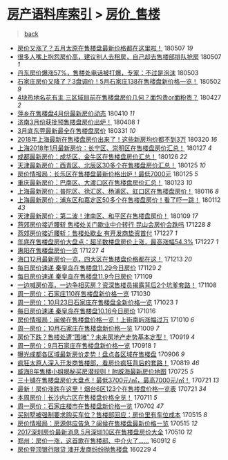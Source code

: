 [房产语料库索引](../../README.md)  > [房价_售楼](房价_售楼.md)
====
> [back](../README.md)

- [房价又涨了？五月太原在售楼盘最新价格都在这里啦！](http://jkwz.applinzi.com/ittc/7100391708003140624.html#%E6%88%BF%E4%BB%B7%E5%8F%88%E6%B6%A8%E4%BA%86%EF%BC%9F%E4%BA%94%E6%9C%88%E5%A4%AA%E5%8E%9F%E5%9C%A8%E5%94%AE%E6%A5%BC%E7%9B%98%E6%9C%80%E6%96%B0%E4%BB%B7%E6%A0%BC%E9%83%BD%E5%9C%A8%E8%BF%99%E9%87%8C%E5%95%A6%EF%BC%81) 180507 *19* 
- [很多人嘴上抱怨房价高，建议别人去租房，自己却去售楼部排队抢房](http://jkwz.applinzi.com/ittc/7100343558773146640.html#%E5%BE%88%E5%A4%9A%E4%BA%BA%E5%98%B4%E4%B8%8A%E6%8A%B1%E6%80%A8%E6%88%BF%E4%BB%B7%E9%AB%98%EF%BC%8C%E5%BB%BA%E8%AE%AE%E5%88%AB%E4%BA%BA%E5%8E%BB%E7%A7%9F%E6%88%BF%EF%BC%8C%E8%87%AA%E5%B7%B1%E5%8D%B4%E5%8E%BB%E5%94%AE%E6%A5%BC%E9%83%A8%E6%8E%92%E9%98%9F%E6%8A%A2%E6%88%BF) 180507 *1* 
- [丹东房价爆涨57%，售楼处电话被打爆，专家：不过是泡沫](http://jkwz.applinzi.com/ittc/7098909022357029895.html#%E4%B8%B9%E4%B8%9C%E6%88%BF%E4%BB%B7%E7%88%86%E6%B6%A857%25%EF%BC%8C%E5%94%AE%E6%A5%BC%E5%A4%84%E7%94%B5%E8%AF%9D%E8%A2%AB%E6%89%93%E7%88%86%EF%BC%8C%E4%B8%93%E5%AE%B6%EF%BC%9A%E4%B8%8D%E8%BF%87%E6%98%AF%E6%B3%A1%E6%B2%AB) 180503  
- [石家庄房价又降了？3盘调价！5月石家庄138在售楼盘新价格一览！](http://jkwz.applinzi.com/ittc/7098543988665746442.html#%E7%9F%B3%E5%AE%B6%E5%BA%84%E6%88%BF%E4%BB%B7%E5%8F%88%E9%99%8D%E4%BA%86%EF%BC%9F3%E7%9B%98%E8%B0%83%E4%BB%B7%EF%BC%815%E6%9C%88%E7%9F%B3%E5%AE%B6%E5%BA%84138%E5%9C%A8%E5%94%AE%E6%A5%BC%E7%9B%98%E6%96%B0%E4%BB%B7%E6%A0%BC%E4%B8%80%E8%A7%88%EF%BC%81) 180502 *9* 
- [4块热地名花有主 三区域目前在售楼盘房价几何？面包贵or面粉贵？](http://jkwz.applinzi.com/ittc/7096734135823631366.html#4%E5%9D%97%E7%83%AD%E5%9C%B0%E5%90%8D%E8%8A%B1%E6%9C%89%E4%B8%BB+%E4%B8%89%E5%8C%BA%E5%9F%9F%E7%9B%AE%E5%89%8D%E5%9C%A8%E5%94%AE%E6%A5%BC%E7%9B%98%E6%88%BF%E4%BB%B7%E5%87%A0%E4%BD%95%EF%BC%9F%E9%9D%A2%E5%8C%85%E8%B4%B5or%E9%9D%A2%E7%B2%89%E8%B4%B5%EF%BC%9F) 180427 *2* 
- [萍乡在售楼盘4月份最新房价动态](http://jkwz.applinzi.com/ittc/7090294573354189834.html#%E8%90%8D%E4%B9%A1%E5%9C%A8%E5%94%AE%E6%A5%BC%E7%9B%984%E6%9C%88%E4%BB%BD%E6%9C%80%E6%96%B0%E6%88%BF%E4%BB%B7%E5%8A%A8%E6%80%81) 180410 *11* 
- [济南3月份获批预售楼盘房价出炉！](http://jkwz.applinzi.com/ittc/7089548980243661831.html#%E6%B5%8E%E5%8D%973%E6%9C%88%E4%BB%BD%E8%8E%B7%E6%89%B9%E9%A2%84%E5%94%AE%E6%A5%BC%E7%9B%98%E6%88%BF%E4%BB%B7%E5%87%BA%E7%82%89%EF%BC%81) 180408 *1* 
- [3月底东莞最新最全在售楼盘房价](http://jkwz.applinzi.com/ittc/7086437621696037898.html#3%E6%9C%88%E5%BA%95%E4%B8%9C%E8%8E%9E%E6%9C%80%E6%96%B0%E6%9C%80%E5%85%A8%E5%9C%A8%E5%94%AE%E6%A5%BC%E7%9B%98%E6%88%BF%E4%BB%B7) 180331 *10* 
- [2018年上海最新在售楼盘房价出来了！这些新房均价都不到3万](http://jkwz.applinzi.com/ittc/7082577876421706758.html#2018%E5%B9%B4%E4%B8%8A%E6%B5%B7%E6%9C%80%E6%96%B0%E5%9C%A8%E5%94%AE%E6%A5%BC%E7%9B%98%E6%88%BF%E4%BB%B7%E5%87%BA%E6%9D%A5%E4%BA%86%EF%BC%81%E8%BF%99%E4%BA%9B%E6%96%B0%E6%88%BF%E5%9D%87%E4%BB%B7%E9%83%BD%E4%B8%8D%E5%88%B03%E4%B8%87) 180320 *16* 
- [上海2018年1月最新房价：长宁区、崇明区在售楼盘房价汇总！](http://jkwz.applinzi.com/ittc/7063049824385893382.html#%E4%B8%8A%E6%B5%B72018%E5%B9%B41%E6%9C%88%E6%9C%80%E6%96%B0%E6%88%BF%E4%BB%B7%EF%BC%9A%E9%95%BF%E5%AE%81%E5%8C%BA%E3%80%81%E5%B4%87%E6%98%8E%E5%8C%BA%E5%9C%A8%E5%94%AE%E6%A5%BC%E7%9B%98%E6%88%BF%E4%BB%B7%E6%B1%87%E6%80%BB%EF%BC%81) 180127 *4* 
- [成都最新房价：成华区、金牛区在售楼盘房价汇总！](http://jkwz.applinzi.com/ittc/7063015889979311114.html#%E6%88%90%E9%83%BD%E6%9C%80%E6%96%B0%E6%88%BF%E4%BB%B7%EF%BC%9A%E6%88%90%E5%8D%8E%E5%8C%BA%E3%80%81%E9%87%91%E7%89%9B%E5%8C%BA%E5%9C%A8%E5%94%AE%E6%A5%BC%E7%9B%98%E6%88%BF%E4%BB%B7%E6%B1%87%E6%80%BB%EF%BC%81) 180126 *22* 
- [天津最新房价：西青区、北辰区30多个在售楼盘房价汇总！](http://jkwz.applinzi.com/ittc/7062640809239659526.html#%E5%A4%A9%E6%B4%A5%E6%9C%80%E6%96%B0%E6%88%BF%E4%BB%B7%EF%BC%9A%E8%A5%BF%E9%9D%92%E5%8C%BA%E3%80%81%E5%8C%97%E8%BE%B0%E5%8C%BA30%E5%A4%9A%E4%B8%AA%E5%9C%A8%E5%94%AE%E6%A5%BC%E7%9B%98%E6%88%BF%E4%BB%B7%E6%B1%87%E6%80%BB%EF%BC%81) 180125 *10* 
- [房价情报局：长乐区在售楼盘最新价格出炉！最低7000元](http://jkwz.applinzi.com/ittc/7062590953221522439.html#%E6%88%BF%E4%BB%B7%E6%83%85%E6%8A%A5%E5%B1%80%EF%BC%9A%E9%95%BF%E4%B9%90%E5%8C%BA%E5%9C%A8%E5%94%AE%E6%A5%BC%E7%9B%98%E6%9C%80%E6%96%B0%E4%BB%B7%E6%A0%BC%E5%87%BA%E7%82%89%EF%BC%81%E6%9C%80%E4%BD%8E7000%E5%85%83) 180125 *5* 
- [重庆最新房价：巴南区、大渡口区在售楼盘房价汇总！](http://jkwz.applinzi.com/ittc/7061753995352081415.html#%E9%87%8D%E5%BA%86%E6%9C%80%E6%96%B0%E6%88%BF%E4%BB%B7%EF%BC%9A%E5%B7%B4%E5%8D%97%E5%8C%BA%E3%80%81%E5%A4%A7%E6%B8%A1%E5%8F%A3%E5%8C%BA%E5%9C%A8%E5%94%AE%E6%A5%BC%E7%9B%98%E6%88%BF%E4%BB%B7%E6%B1%87%E6%80%BB%EF%BC%81) 180123 *10* 
- [上海最新房价：普陀区、徐汇区、杨浦区、虹口区在售楼盘房价！](http://jkwz.applinzi.com/ittc/7059275002677822474.html#%E4%B8%8A%E6%B5%B7%E6%9C%80%E6%96%B0%E6%88%BF%E4%BB%B7%EF%BC%9A%E6%99%AE%E9%99%80%E5%8C%BA%E3%80%81%E5%BE%90%E6%B1%87%E5%8C%BA%E3%80%81%E6%9D%A8%E6%B5%A6%E5%8C%BA%E3%80%81%E8%99%B9%E5%8F%A3%E5%8C%BA%E5%9C%A8%E5%94%AE%E6%A5%BC%E7%9B%98%E6%88%BF%E4%BB%B7%EF%BC%81) 180116 *8* 
- [上海最新房价：浦东区和嘉定区50多个在售楼盘房价！看了吓一跳！](http://jkwz.applinzi.com/ittc/7057727138931672080.html#%E4%B8%8A%E6%B5%B7%E6%9C%80%E6%96%B0%E6%88%BF%E4%BB%B7%EF%BC%9A%E6%B5%A6%E4%B8%9C%E5%8C%BA%E5%92%8C%E5%98%89%E5%AE%9A%E5%8C%BA50%E5%A4%9A%E4%B8%AA%E5%9C%A8%E5%94%AE%E6%A5%BC%E7%9B%98%E6%88%BF%E4%BB%B7%EF%BC%81%E7%9C%8B%E4%BA%86%E5%90%93%E4%B8%80%E8%B7%B3%EF%BC%81) 180112 *43* 
- [天津最新房价：第二波！津南区、和平区在售楼盘房价！](http://jkwz.applinzi.com/ittc/7056579128784847882.html#%E5%A4%A9%E6%B4%A5%E6%9C%80%E6%96%B0%E6%88%BF%E4%BB%B7%EF%BC%9A%E7%AC%AC%E4%BA%8C%E6%B3%A2%EF%BC%81%E6%B4%A5%E5%8D%97%E5%8C%BA%E3%80%81%E5%92%8C%E5%B9%B3%E5%8C%BA%E5%9C%A8%E5%94%AE%E6%A5%BC%E7%9B%98%E6%88%BF%E4%BB%B7%EF%BC%81) 180109 *17* 
- [燕郊房价接近腰斩 售楼处关门歇业中介转行 昆山会房价会跌吗](http://jkwz.applinzi.com/ittc/7052083874337653776.html#%E7%87%95%E9%83%8A%E6%88%BF%E4%BB%B7%E6%8E%A5%E8%BF%91%E8%85%B0%E6%96%A9+%E5%94%AE%E6%A5%BC%E5%A4%84%E5%85%B3%E9%97%A8%E6%AD%87%E4%B8%9A%E4%B8%AD%E4%BB%8B%E8%BD%AC%E8%A1%8C+%E6%98%86%E5%B1%B1%E4%BC%9A%E6%88%BF%E4%BB%B7%E4%BC%9A%E8%B7%8C%E5%90%97) 171228 *8* 
- [燕郊房价接近腰斩：售楼处歇业 有开发商垫资首付](http://jkwz.applinzi.com/ittc/7051823747185509393.html#%E7%87%95%E9%83%8A%E6%88%BF%E4%BB%B7%E6%8E%A5%E8%BF%91%E8%85%B0%E6%96%A9%EF%BC%9A%E5%94%AE%E6%A5%BC%E5%A4%84%E6%AD%87%E4%B8%9A+%E6%9C%89%E5%BC%80%E5%8F%91%E5%95%86%E5%9E%AB%E8%B5%84%E9%A6%96%E4%BB%98) 171227 *1* 
- [年底在售楼盘房价大盘点：超半数楼盘房价上涨，最高涨幅54.3%](http://jkwz.applinzi.com/ittc/7051795583554044944.html#%E5%B9%B4%E5%BA%95%E5%9C%A8%E5%94%AE%E6%A5%BC%E7%9B%98%E6%88%BF%E4%BB%B7%E5%A4%A7%E7%9B%98%E7%82%B9%EF%BC%9A%E8%B6%85%E5%8D%8A%E6%95%B0%E6%A5%BC%E7%9B%98%E6%88%BF%E4%BB%B7%E4%B8%8A%E6%B6%A8%EF%BC%8C%E6%9C%80%E9%AB%98%E6%B6%A8%E5%B9%8554.3%25) 171227 *1* 
- [惠阳在售楼盘房价一览](http://jkwz.applinzi.com/ittc/7051787048573207569.html#%E6%83%A0%E9%98%B3%E5%9C%A8%E5%94%AE%E6%A5%BC%E7%9B%98%E6%88%BF%E4%BB%B7%E4%B8%80%E8%A7%88) 171227 *4* 
- [海口12月最新房价一览，四大区在售楼盘价格都在这！](http://jkwz.applinzi.com/ittc/7046660844320982032.html#%E6%B5%B7%E5%8F%A312%E6%9C%88%E6%9C%80%E6%96%B0%E6%88%BF%E4%BB%B7%E4%B8%80%E8%A7%88%EF%BC%8C%E5%9B%9B%E5%A4%A7%E5%8C%BA%E5%9C%A8%E5%94%AE%E6%A5%BC%E7%9B%98%E4%BB%B7%E6%A0%BC%E9%83%BD%E5%9C%A8%E8%BF%99%EF%BC%81) 171213 *20* 
- [每日房价速递 秦皇岛在售楼盘11.29今日房价](http://jkwz.applinzi.com/ittc/7041304074677388304.html#%E6%AF%8F%E6%97%A5%E6%88%BF%E4%BB%B7%E9%80%9F%E9%80%92+%E7%A7%A6%E7%9A%87%E5%B2%9B%E5%9C%A8%E5%94%AE%E6%A5%BC%E7%9B%9811.29%E4%BB%8A%E6%97%A5%E6%88%BF%E4%BB%B7) 171129 *2* 
- [每日房价速递 秦皇岛在售楼盘11.9今日房价](http://jkwz.applinzi.com/ittc/7033726180228858896.html#%E6%AF%8F%E6%97%A5%E6%88%BF%E4%BB%B7%E9%80%9F%E9%80%92+%E7%A7%A6%E7%9A%87%E5%B2%9B%E5%9C%A8%E5%94%AE%E6%A5%BC%E7%9B%9811.9%E4%BB%8A%E6%97%A5%E6%88%BF%E4%BB%B7) 171109  
- [一边喊房价高，一边争相买房？资深售楼员揭露背后2个坑爹套路！](http://jkwz.applinzi.com/ittc/7033519335170114577.html#%E4%B8%80%E8%BE%B9%E5%96%8A%E6%88%BF%E4%BB%B7%E9%AB%98%EF%BC%8C%E4%B8%80%E8%BE%B9%E4%BA%89%E7%9B%B8%E4%B9%B0%E6%88%BF%EF%BC%9F%E8%B5%84%E6%B7%B1%E5%94%AE%E6%A5%BC%E5%91%98%E6%8F%AD%E9%9C%B2%E8%83%8C%E5%90%8E2%E4%B8%AA%E5%9D%91%E7%88%B9%E5%A5%97%E8%B7%AF%EF%BC%81) 171108  
- [周一房价：石家庄110在售楼盘新价格一览](http://jkwz.applinzi.com/ittc/7030190155967759377.html#%E5%91%A8%E4%B8%80%E6%88%BF%E4%BB%B7%EF%BC%9A%E7%9F%B3%E5%AE%B6%E5%BA%84110%E5%9C%A8%E5%94%AE%E6%A5%BC%E7%9B%98%E6%96%B0%E4%BB%B7%E6%A0%BC%E4%B8%80%E8%A7%88) 171030  
- [周一房价：10月23日石家庄在售楼盘全新价格一览](http://jkwz.applinzi.com/ittc/7027566960731227153.html#%E5%91%A8%E4%B8%80%E6%88%BF%E4%BB%B7%EF%BC%9A10%E6%9C%8823%E6%97%A5%E7%9F%B3%E5%AE%B6%E5%BA%84%E5%9C%A8%E5%94%AE%E6%A5%BC%E7%9B%98%E5%85%A8%E6%96%B0%E4%BB%B7%E6%A0%BC%E4%B8%80%E8%A7%88) 171023 *1* 
- [每日房价速递 秦皇岛在售楼盘10.16今日房价](http://jkwz.applinzi.com/ittc/7025042938965525520.html#%E6%AF%8F%E6%97%A5%E6%88%BF%E4%BB%B7%E9%80%9F%E9%80%92+%E7%A7%A6%E7%9A%87%E5%B2%9B%E5%9C%A8%E5%94%AE%E6%A5%BC%E7%9B%9810.16%E4%BB%8A%E6%97%A5%E6%88%BF%E4%BB%B7) 171016  
- [房价情报局：闽侯在售楼盘价格一览！上街南屿涨幅过万](http://jkwz.applinzi.com/ittc/7022859161359090705.html#%E6%88%BF%E4%BB%B7%E6%83%85%E6%8A%A5%E5%B1%80%EF%BC%9A%E9%97%BD%E4%BE%AF%E5%9C%A8%E5%94%AE%E6%A5%BC%E7%9B%98%E4%BB%B7%E6%A0%BC%E4%B8%80%E8%A7%88%EF%BC%81%E4%B8%8A%E8%A1%97%E5%8D%97%E5%B1%BF%E6%B6%A8%E5%B9%85%E8%BF%87%E4%B8%87) 171010 *6* 
- [周一房价：10月石家庄在售楼盘新价格一览](http://jkwz.applinzi.com/ittc/7022394808398775312.html#%E5%91%A8%E4%B8%80%E6%88%BF%E4%BB%B7%EF%BC%9A10%E6%9C%88%E7%9F%B3%E5%AE%B6%E5%BA%84%E5%9C%A8%E5%94%AE%E6%A5%BC%E7%9B%98%E6%96%B0%E4%BB%B7%E6%A0%BC%E4%B8%80%E8%A7%88) 171009 *7* 
- [房价下跌？售楼处遭“围堵”？未来房地产走势基本定型！](http://jkwz.applinzi.com/ittc/7014949091275179024.html#%E6%88%BF%E4%BB%B7%E4%B8%8B%E8%B7%8C%EF%BC%9F%E5%94%AE%E6%A5%BC%E5%A4%84%E9%81%AD%E2%80%9C%E5%9B%B4%E5%A0%B5%E2%80%9D%EF%BC%9F%E6%9C%AA%E6%9D%A5%E6%88%BF%E5%9C%B0%E4%BA%A7%E8%B5%B0%E5%8A%BF%E5%9F%BA%E6%9C%AC%E5%AE%9A%E5%9E%8B%EF%BC%81) 170919 *4* 
- [周一房价：9月石家庄在售楼盘新价格一览](http://jkwz.applinzi.com/ittc/7014573235671401489.html#%E5%91%A8%E4%B8%80%E6%88%BF%E4%BB%B7%EF%BC%9A9%E6%9C%88%E7%9F%B3%E5%AE%B6%E5%BA%84%E5%9C%A8%E5%94%AE%E6%A5%BC%E7%9B%98%E6%96%B0%E4%BB%B7%E6%A0%BC%E4%B8%80%E8%A7%88) 170918 *1* 
- [曝光成都各区域最新房价走势！盘点各区域在售楼盘](http://jkwz.applinzi.com/ittc/7010119208468481041.html#%E6%9B%9D%E5%85%89%E6%88%90%E9%83%BD%E5%90%84%E5%8C%BA%E5%9F%9F%E6%9C%80%E6%96%B0%E6%88%BF%E4%BB%B7%E8%B5%B0%E5%8A%BF%EF%BC%81%E7%9B%98%E7%82%B9%E5%90%84%E5%8C%BA%E5%9F%9F%E5%9C%A8%E5%94%AE%E6%A5%BC%E7%9B%98) 170906 *9* 
- [疯狂太原人深入开发商售楼部，看房价疯狂背后的套路！](http://jkwz.applinzi.com/ittc/7003555623105725456.html#%E7%96%AF%E7%8B%82%E5%A4%AA%E5%8E%9F%E4%BA%BA%E6%B7%B1%E5%85%A5%E5%BC%80%E5%8F%91%E5%95%86%E5%94%AE%E6%A5%BC%E9%83%A8%EF%BC%8C%E7%9C%8B%E6%88%BF%E4%BB%B7%E7%96%AF%E7%8B%82%E8%83%8C%E5%90%8E%E7%9A%84%E5%A5%97%E8%B7%AF%EF%BC%81) 170819 *46* 
- [威海8年售楼小姐揭秘买房潜规则！附威海最新房价地图](http://jkwz.applinzi.com/ittc/6994161864098186256.html#%E5%A8%81%E6%B5%B78%E5%B9%B4%E5%94%AE%E6%A5%BC%E5%B0%8F%E5%A7%90%E6%8F%AD%E7%A7%98%E4%B9%B0%E6%88%BF%E6%BD%9C%E8%A7%84%E5%88%99%EF%BC%81%E9%99%84%E5%A8%81%E6%B5%B7%E6%9C%80%E6%96%B0%E6%88%BF%E4%BB%B7%E5%9C%B0%E5%9B%BE) 170725 *5* 
- [三十铺在售楼盘房价大盘点！最低3700元/㎡，最高7000元/㎡！](http://jkwz.applinzi.com/ittc/6992813107213501457.html#%E4%B8%89%E5%8D%81%E9%93%BA%E5%9C%A8%E5%94%AE%E6%A5%BC%E7%9B%98%E6%88%BF%E4%BB%B7%E5%A4%A7%E7%9B%98%E7%82%B9%EF%BC%81%E6%9C%80%E4%BD%8E3700%E5%85%83%2F%E3%8E%A1%EF%BC%8C%E6%9C%80%E9%AB%987000%E5%85%83%2F%E3%8E%A1%EF%BC%81) 170721 *13* 
- [最新！房价涨跌在这里！烟台6区123个在售楼盘价格一览表](http://jkwz.applinzi.com/ittc/6992703346916721681.html#%E6%9C%80%E6%96%B0%EF%BC%81%E6%88%BF%E4%BB%B7%E6%B6%A8%E8%B7%8C%E5%9C%A8%E8%BF%99%E9%87%8C%EF%BC%81%E7%83%9F%E5%8F%B06%E5%8C%BA123%E4%B8%AA%E5%9C%A8%E5%94%AE%E6%A5%BC%E7%9B%98%E4%BB%B7%E6%A0%BC%E4%B8%80%E8%A7%88%E8%A1%A8) 170721 *34* 
- [本周房价｜长沙内六区在售楼盘价格全览！](http://jkwz.applinzi.com/ittc/6988991875363898372.html#%E6%9C%AC%E5%91%A8%E6%88%BF%E4%BB%B7%EF%BD%9C%E9%95%BF%E6%B2%99%E5%86%85%E5%85%AD%E5%8C%BA%E5%9C%A8%E5%94%AE%E6%A5%BC%E7%9B%98%E4%BB%B7%E6%A0%BC%E5%85%A8%E8%A7%88%EF%BC%81) 170711 *5* 
- [周一房价：石家庄楼市在售楼盘新价格一览](http://jkwz.applinzi.com/ittc/6985816463557264388.html#%E5%91%A8%E4%B8%80%E6%88%BF%E4%BB%B7%EF%BC%9A%E7%9F%B3%E5%AE%B6%E5%BA%84%E6%A5%BC%E5%B8%82%E5%9C%A8%E5%94%AE%E6%A5%BC%E7%9B%98%E6%96%B0%E4%BB%B7%E6%A0%BC%E4%B8%80%E8%A7%88) 170702 *47* 
- [买别墅被强制要求购买车位？售楼部回应：房价里有车位成本](http://jkwz.applinzi.com/ittc/6967988240664495109.html#%E4%B9%B0%E5%88%AB%E5%A2%85%E8%A2%AB%E5%BC%BA%E5%88%B6%E8%A6%81%E6%B1%82%E8%B4%AD%E4%B9%B0%E8%BD%A6%E4%BD%8D%EF%BC%9F%E5%94%AE%E6%A5%BC%E9%83%A8%E5%9B%9E%E5%BA%94%EF%BC%9A%E6%88%BF%E4%BB%B7%E9%87%8C%E6%9C%89%E8%BD%A6%E4%BD%8D%E6%88%90%E6%9C%AC) 170515 *8* 
- [房价情报局：房源供应告急？闽侯在售楼盘最新价格一览](http://jkwz.applinzi.com/ittc/6967921000980153348.html#%E6%88%BF%E4%BB%B7%E6%83%85%E6%8A%A5%E5%B1%80%EF%BC%9A%E6%88%BF%E6%BA%90%E4%BE%9B%E5%BA%94%E5%91%8A%E6%80%A5%EF%BC%9F%E9%97%BD%E4%BE%AF%E5%9C%A8%E5%94%AE%E6%A5%BC%E7%9B%98%E6%9C%80%E6%96%B0%E4%BB%B7%E6%A0%BC%E4%B8%80%E8%A7%88) 170515 *12* 
- [2017深圳房价最新消息 5月深圳10区在售楼盘房价大全](http://jkwz.applinzi.com/ittc/6965933827976332293.html#2017%E6%B7%B1%E5%9C%B3%E6%88%BF%E4%BB%B7%E6%9C%80%E6%96%B0%E6%B6%88%E6%81%AF+5%E6%9C%88%E6%B7%B1%E5%9C%B310%E5%8C%BA%E5%9C%A8%E5%94%AE%E6%A5%BC%E7%9B%98%E6%88%BF%E4%BB%B7%E5%A4%A7%E5%85%A8) 170510 *12* 
- [郑州：房价一涨，这首歌在售楼部、中介火了......](http://jkwz.applinzi.com/ittc/6876215651483517956.html#%E9%83%91%E5%B7%9E%EF%BC%9A%E6%88%BF%E4%BB%B7%E4%B8%80%E6%B6%A8%EF%BC%8C%E8%BF%99%E9%A6%96%E6%AD%8C%E5%9C%A8%E5%94%AE%E6%A5%BC%E9%83%A8%E3%80%81%E4%B8%AD%E4%BB%8B%E7%81%AB%E4%BA%86......) 160912 *6* 
- [房价登顶银行限贷 澳开发商纷纷抛售楼盘](http://jkwz.applinzi.com/ittc/6804245381210702853.html#%E6%88%BF%E4%BB%B7%E7%99%BB%E9%A1%B6%E9%93%B6%E8%A1%8C%E9%99%90%E8%B4%B7+%E6%BE%B3%E5%BC%80%E5%8F%91%E5%95%86%E7%BA%B7%E7%BA%B7%E6%8A%9B%E5%94%AE%E6%A5%BC%E7%9B%98) 160229 *4* 
